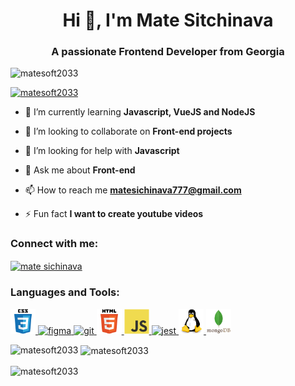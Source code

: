 <h1 align="center">Hi 👋, I'm Mate Sitchinava</h1>
<h3 align="center">A passionate Frontend Developer from Georgia</h3>

<p align="left"> <img src="https://komarev.com/ghpvc/?username=matesoft2033&label=Profile%20views&color=0e75b6&style=flat" alt="matesoft2033" /> </p>

<p align="left"> <a href="https://github.com/ryo-ma/github-profile-trophy"><img src="https://github-profile-trophy.vercel.app/?username=matesoft2033" alt="matesoft2033" /></a> </p>

- 🌱 I’m currently learning **Javascript, VueJS and NodeJS**

- 👯 I’m looking to collaborate on **Front-end projects**

- 🤝 I’m looking for help with **Javascript**

- 💬 Ask me about **Front-end**

- 📫 How to reach me **matesichinava777@gmail.com**

- ⚡ Fun fact **I want to create youtube videos**

<h3 align="left">Connect with me:</h3>
<p align="left">
<a href="https://linkedin.com/in/mate sichinava" target="blank"><img align="center" src="https://raw.githubusercontent.com/rahuldkjain/github-profile-readme-generator/master/src/images/icons/Social/linked-in-alt.svg" alt="mate sichinava" height="30" width="40" /></a>
</p>

<h3 align="left">Languages and Tools:</h3>
<p align="left"> <a href="https://www.w3schools.com/css/" target="_blank" rel="noreferrer"> <img src="https://raw.githubusercontent.com/devicons/devicon/master/icons/css3/css3-original-wordmark.svg" alt="css3" width="40" height="40"/> </a> <a href="https://www.figma.com/" target="_blank" rel="noreferrer"> <img src="https://www.vectorlogo.zone/logos/figma/figma-icon.svg" alt="figma" width="40" height="40"/> </a> <a href="https://git-scm.com/" target="_blank" rel="noreferrer"> <img src="https://www.vectorlogo.zone/logos/git-scm/git-scm-icon.svg" alt="git" width="40" height="40"/> </a> <a href="https://www.w3.org/html/" target="_blank" rel="noreferrer"> <img src="https://raw.githubusercontent.com/devicons/devicon/master/icons/html5/html5-original-wordmark.svg" alt="html5" width="40" height="40"/> </a> <a href="https://developer.mozilla.org/en-US/docs/Web/JavaScript" target="_blank" rel="noreferrer"> <img src="https://raw.githubusercontent.com/devicons/devicon/master/icons/javascript/javascript-original.svg" alt="javascript" width="40" height="40"/> </a> <a href="https://jestjs.io" target="_blank" rel="noreferrer"> <img src="https://www.vectorlogo.zone/logos/jestjsio/jestjsio-icon.svg" alt="jest" width="40" height="40"/> </a> <a href="https://www.linux.org/" target="_blank" rel="noreferrer"> <img src="https://raw.githubusercontent.com/devicons/devicon/master/icons/linux/linux-original.svg" alt="linux" width="40" height="40"/> </a> <a href="https://www.mongodb.com/" target="_blank" rel="noreferrer"> <img src="https://raw.githubusercontent.com/devicons/devicon/master/icons/mongodb/mongodb-original-wordmark.svg" alt="mongodb" width="40" height="40"/> </a> </p>

<p><img align="left" src="https://github-readme-stats.vercel.app/api/top-langs?username=matesoft2033&show_icons=true&locale=en&layout=compact" alt="matesoft2033" /></p>

<p>&nbsp;<img align="center" src="https://github-readme-stats.vercel.app/api?username=matesoft2033&show_icons=true&locale=en" alt="matesoft2033" /></p>

<p><img align="center" src="https://github-readme-streak-stats.herokuapp.com/?user=matesoft2033&" alt="matesoft2033" /></p>
